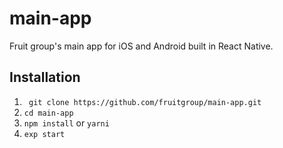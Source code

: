# main-app
Fruit group's main app for iOS and Android built in React Native.

## Installation

1. ` git clone https://github.com/fruitgroup/main-app.git`
2. `cd main-app`
3. `npm install` or `yarni`
4. `exp start` 

